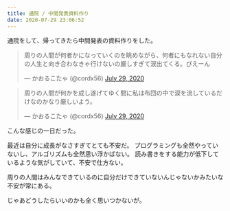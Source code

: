 ```yaml
---
title: 通院 / 中間発表資料作り
date: 2020-07-29 23:06:52
---
```


通院をして、帰ってきたら中間発表の資料作りをした。

<blockquote class="twitter-tweet"><p lang="ja" dir="ltr">周りの人間が何者かになっていくのを眺めながら、何者にもなれない自分の人生と向き合わなきゃ行けないの厳しすぎて涙出てくる。ぴえーん</p>&mdash; かおるこたゃ (@cordx56) <a href="https://twitter.com/cordx56/status/1288462379886419968?ref_src=twsrc%5Etfw">July 29, 2020</a></blockquote> <script async src="https://platform.twitter.com/widgets.js" charset="utf-8"></script>
<blockquote class="twitter-tweet"><p lang="ja" dir="ltr">周りの人間が何かを成し遂げてゆく間に私は布団の中で涙を流しているだけなのかなり厳しいよう。</p>&mdash; かおるこたゃ (@cordx56) <a href="https://twitter.com/cordx56/status/1288462942891999232?ref_src=twsrc%5Etfw">July 29, 2020</a></blockquote> <script async src="https://platform.twitter.com/widgets.js" charset="utf-8"></script>

こんな感じの一日だった。

最近は自分に成長がなさすぎてとても不安だ。
プログラミングも全然やっていないし、アルゴリズムも全然思い浮かばない。
読み書きをする能力が低下しているような気がしていて、不安で仕方ない。

周りの人間はみんなできているのに自分だけできていないんじゃないかみたいな不安が常にある。

じゃあどうしたらいいのかも全く思いつかないが。

